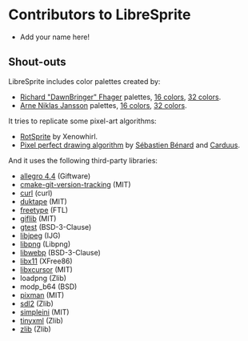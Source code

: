 # Contributors to LibreSprite
* Add your name here!

## Shout-outs
LibreSprite includes color palettes created by:
* [Richard "DawnBringer" Fhager](http://pixeljoint.com/p/23821.htm) palettes, [16 colors](http://pixeljoint.com/forum/forum_posts.asp?TID=12795),  [32 colors](http://pixeljoint.com/forum/forum_posts.asp?TID=16247).
* [Arne Niklas Jansson](http://androidarts.com/) palettes, [16 colors](http://androidarts.com/palette/16pal.htm), [32 colors](http://wayofthepixel.net/index.php?topic=15824.msg144494).

It tries to replicate some pixel-art algorithms:
* [RotSprite](http://forums.sonicretro.org/index.php?showtopic=8848&st=15&p=159754&#entry159754) by Xenowhirl.
* [Pixel perfect drawing algorithm](http://deepnight.net/pixel-perfect-drawing/) by [Sébastien Bénard](https://twitter.com/deepnightfr) and [Carduus](https://twitter.com/CarduusHimself/status/420554200737935361).

And it uses the following third-party libraries:

* [allegro 4.4](https://liballeg.org) (Giftware)
* [cmake-git-version-tracking](https://github.com/andrew-hardin/cmake-git-version-tracking/commit/c3e9174ff864d8dc57535a46d1351b1f59ecd59e) (MIT)
* [curl](http://curl.haxx.se/) (curl)
* [duktape](https://duktape.org) (MIT)
* [freetype](https://www.freetype.org) (FTL)
* [giflib](http://giflib.sourceforge.net) (MIT)
* [gtest](https://github.com/google/googletest) (BSD-3-Clause)
* [libjpeg](http://libjpeg.sourceforge.net) (IJG)
* [libpng](http://www.libpng.org) (Libpng)
* [libwebp](https://developers.google.com/speed/webp) (BSD-3-Clause)
* [libx11](https://xorg.freedesktop.org) (XFree86)
* [libxcursor](https://xorg.freedesktop.org) (MIT)
* loadpng (Zlib)
* modp\_b64 (BSD)
* [pixman](http://www.pixman.org) (MIT)
* [sdl2](https://www.libsdl.org) (Zlib)
* [simpleini](https://github.com/aseprite/simpleini) (MIT)
* [tinyxml](http://www.grinninglizard.com/tinyxml) (Zlib)
* [zlib](https://www.zlib.net) (Zlib)
